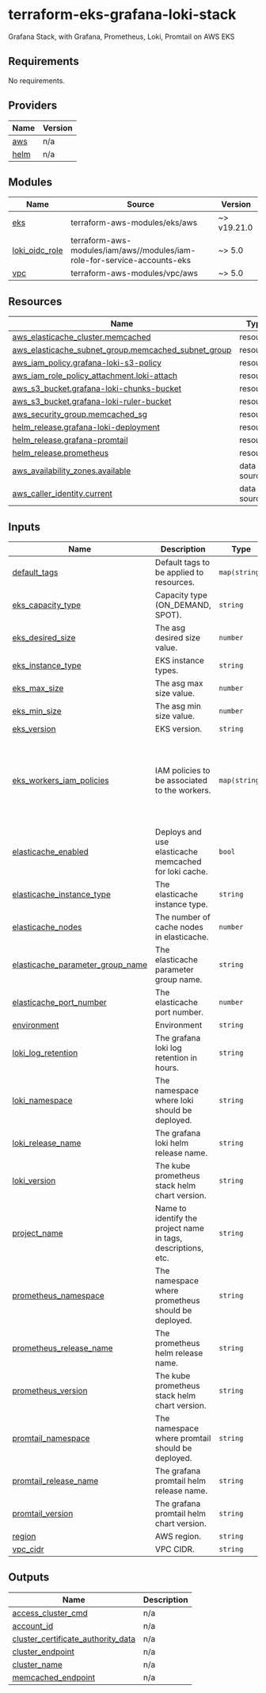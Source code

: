 # terraform-eks-grafana-loki-stack
Grafana Stack, with Grafana, Prometheus, Loki, Promtail on AWS EKS

## Requirements

No requirements.

## Providers

| Name | Version |
|------|---------|
| <a name="provider_aws"></a> [aws](#provider\_aws) | n/a |
| <a name="provider_helm"></a> [helm](#provider\_helm) | n/a |

## Modules

| Name | Source | Version |
|------|--------|---------|
| <a name="module_eks"></a> [eks](#module\_eks) | terraform-aws-modules/eks/aws | ~> v19.21.0 |
| <a name="module_loki_oidc_role"></a> [loki\_oidc\_role](#module\_loki\_oidc\_role) | terraform-aws-modules/iam/aws//modules/iam-role-for-service-accounts-eks | ~> 5.0 |
| <a name="module_vpc"></a> [vpc](#module\_vpc) | terraform-aws-modules/vpc/aws | ~> 5.0 |

## Resources

| Name | Type |
|------|------|
| [aws_elasticache_cluster.memcached](https://registry.terraform.io/providers/hashicorp/aws/latest/docs/resources/elasticache_cluster) | resource |
| [aws_elasticache_subnet_group.memcached_subnet_group](https://registry.terraform.io/providers/hashicorp/aws/latest/docs/resources/elasticache_subnet_group) | resource |
| [aws_iam_policy.grafana-loki-s3-policy](https://registry.terraform.io/providers/hashicorp/aws/latest/docs/resources/iam_policy) | resource |
| [aws_iam_role_policy_attachment.loki-attach](https://registry.terraform.io/providers/hashicorp/aws/latest/docs/resources/iam_role_policy_attachment) | resource |
| [aws_s3_bucket.grafana-loki-chunks-bucket](https://registry.terraform.io/providers/hashicorp/aws/latest/docs/resources/s3_bucket) | resource |
| [aws_s3_bucket.grafana-loki-ruler-bucket](https://registry.terraform.io/providers/hashicorp/aws/latest/docs/resources/s3_bucket) | resource |
| [aws_security_group.memcached_sg](https://registry.terraform.io/providers/hashicorp/aws/latest/docs/resources/security_group) | resource |
| [helm_release.grafana-loki-deployment](https://registry.terraform.io/providers/hashicorp/helm/latest/docs/resources/release) | resource |
| [helm_release.grafana-promtail](https://registry.terraform.io/providers/hashicorp/helm/latest/docs/resources/release) | resource |
| [helm_release.prometheus](https://registry.terraform.io/providers/hashicorp/helm/latest/docs/resources/release) | resource |
| [aws_availability_zones.available](https://registry.terraform.io/providers/hashicorp/aws/latest/docs/data-sources/availability_zones) | data source |
| [aws_caller_identity.current](https://registry.terraform.io/providers/hashicorp/aws/latest/docs/data-sources/caller_identity) | data source |

## Inputs

| Name | Description | Type | Default | Required |
|------|-------------|------|---------|:--------:|
| <a name="input_default_tags"></a> [default\_tags](#input\_default\_tags) | Default tags to be applied to resources. | `map(string)` | `{}` | no |
| <a name="input_eks_capacity_type"></a> [eks\_capacity\_type](#input\_eks\_capacity\_type) | Capacity type (ON\_DEMAND, SPOT). | `string` | `"ON_DEMAND"` | no |
| <a name="input_eks_desired_size"></a> [eks\_desired\_size](#input\_eks\_desired\_size) | The asg desired size value. | `number` | `3` | no |
| <a name="input_eks_instance_type"></a> [eks\_instance\_type](#input\_eks\_instance\_type) | EKS instance types. | `string` | `"t3.medium"` | no |
| <a name="input_eks_max_size"></a> [eks\_max\_size](#input\_eks\_max\_size) | The asg max size value. | `number` | `5` | no |
| <a name="input_eks_min_size"></a> [eks\_min\_size](#input\_eks\_min\_size) | The asg min size value. | `number` | `3` | no |
| <a name="input_eks_version"></a> [eks\_version](#input\_eks\_version) | EKS version. | `string` | `"1.29"` | no |
| <a name="input_eks_workers_iam_policies"></a> [eks\_workers\_iam\_policies](#input\_eks\_workers\_iam\_policies) | IAM policies to be associated to the workers. | `map(string)` | <pre>{<br/>  "AmazonEBSCSIDriverPolicy": "arn:aws:iam::aws:policy/service-role/AmazonEBSCSIDriverPolicy",<br/>  "AmazonEC2ContainerRegistryReadOnly": "arn:aws:iam::aws:policy/AmazonEC2ContainerRegistryReadOnly",<br/>  "AmazonSSMManagedInstanceCore": "arn:aws:iam::aws:policy/AmazonSSMManagedInstanceCore"<br/>}</pre> | no |
| <a name="input_elasticache_enabled"></a> [elasticache\_enabled](#input\_elasticache\_enabled) | Deploys and use elasticache memcached for loki cache. | `bool` | `false` | no |
| <a name="input_elasticache_instance_type"></a> [elasticache\_instance\_type](#input\_elasticache\_instance\_type) | The elasticache instance type. | `string` | `"cache.t3.small"` | no |
| <a name="input_elasticache_nodes"></a> [elasticache\_nodes](#input\_elasticache\_nodes) | The number of cache nodes in elasticache. | `number` | `1` | no |
| <a name="input_elasticache_parameter_group_name"></a> [elasticache\_parameter\_group\_name](#input\_elasticache\_parameter\_group\_name) | The elasticache parameter group name. | `string` | `"default.memcached1.6"` | no |
| <a name="input_elasticache_port_number"></a> [elasticache\_port\_number](#input\_elasticache\_port\_number) | The elasticache port number. | `number` | `11211` | no |
| <a name="input_environment"></a> [environment](#input\_environment) | Environment | `string` | `"dev"` | no |
| <a name="input_loki_log_retention"></a> [loki\_log\_retention](#input\_loki\_log\_retention) | The grafana loki log retention in hours. | `string` | `"720h"` | no |
| <a name="input_loki_namespace"></a> [loki\_namespace](#input\_loki\_namespace) | The namespace where loki should be deployed. | `string` | `"observability"` | no |
| <a name="input_loki_release_name"></a> [loki\_release\_name](#input\_loki\_release\_name) | The grafana loki helm release name. | `string` | `"grafana-loki"` | no |
| <a name="input_loki_version"></a> [loki\_version](#input\_loki\_version) | The kube prometheus stack helm chart version. | `string` | `"6.7.1"` | no |
| <a name="input_project_name"></a> [project\_name](#input\_project\_name) | Name to identify the project name in tags, descriptions, etc. | `string` | `"loki-stack"` | no |
| <a name="input_prometheus_namespace"></a> [prometheus\_namespace](#input\_prometheus\_namespace) | The namespace where prometheus should be deployed. | `string` | `"observability"` | no |
| <a name="input_prometheus_release_name"></a> [prometheus\_release\_name](#input\_prometheus\_release\_name) | The prometheus helm release name. | `string` | `"kube-prometheus-stack"` | no |
| <a name="input_prometheus_version"></a> [prometheus\_version](#input\_prometheus\_version) | The kube prometheus stack helm chart version. | `string` | `"61.7.0"` | no |
| <a name="input_promtail_namespace"></a> [promtail\_namespace](#input\_promtail\_namespace) | The namespace where promtail should be deployed. | `string` | `"observability"` | no |
| <a name="input_promtail_release_name"></a> [promtail\_release\_name](#input\_promtail\_release\_name) | The grafana promtail helm release name. | `string` | `"grafana-promtail"` | no |
| <a name="input_promtail_version"></a> [promtail\_version](#input\_promtail\_version) | The grafana promtail helm chart version. | `string` | `"6.16.4"` | no |
| <a name="input_region"></a> [region](#input\_region) | AWS region. | `string` | `"eu-west-2"` | no |
| <a name="input_vpc_cidr"></a> [vpc\_cidr](#input\_vpc\_cidr) | VPC CIDR. | `string` | `"10.0.0.0/16"` | no |

## Outputs

| Name | Description |
|------|-------------|
| <a name="output_access_cluster_cmd"></a> [access\_cluster\_cmd](#output\_access\_cluster\_cmd) | n/a |
| <a name="output_account_id"></a> [account\_id](#output\_account\_id) | n/a |
| <a name="output_cluster_certificate_authority_data"></a> [cluster\_certificate\_authority\_data](#output\_cluster\_certificate\_authority\_data) | n/a |
| <a name="output_cluster_endpoint"></a> [cluster\_endpoint](#output\_cluster\_endpoint) | n/a |
| <a name="output_cluster_name"></a> [cluster\_name](#output\_cluster\_name) | n/a |
| <a name="output_memcached_endpoint"></a> [memcached\_endpoint](#output\_memcached\_endpoint) | n/a |
